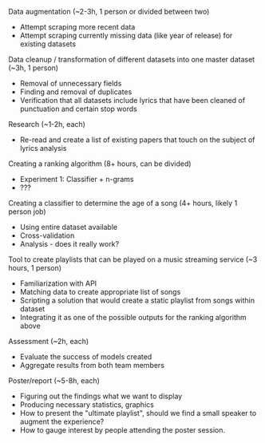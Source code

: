 Data augmentation (~2-3h, 1 person or divided between two)
*   Attempt scraping more recent data
*   Attempt scraping currently missing data (like year of release) for existing datasets

Data cleanup / transformation of different datasets into one master dataset (~3h, 1 person)
*   Removal of unnecessary fields
*   Finding and removal of duplicates
*   Verification that all datasets include lyrics that have been cleaned of punctuation and certain stop words

Research (~1-2h, each)
*   Re-read and create a list of existing papers that touch on the subject of lyrics analysis

Creating a ranking algorithm (8+ hours, can be divided)
*   Experiment 1: Classifier + n-grams
*   ???

Creating a classifier to determine the age of a song (4+ hours, likely 1 person job)
*   Using entire dataset available
*   Cross-validation
*   Analysis - does it really work?

Tool to create playlists that can be played on a music streaming service (~3 hours, 1 person)
*   Familiarization with API
*   Matching data to create appropriate list of songs
*   Scripting a solution that would create a static playlist from songs within dataset
*   Integrating it as one of the possible outputs for the ranking algorithm above

Assessment (~2h, each)
*   Evaluate the success of models created
*   Aggregate results from both team members

Poster/report (~5-8h, each)
*   Figuring out the findings what we want to display
*   Producing necessary statistics, graphics
*   How to present the "ultimate playlist", should we find a small speaker to augment the experience?
*   How to gauge interest by people attending the poster session.
